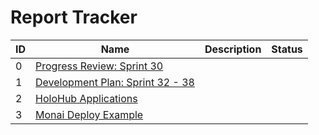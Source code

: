 # Report Tracker
|ID|Name|Description|Status|
|-|-|-|-|
|0|[Progress Review: Sprint 30][0]|||
|1|[Development Plan: Sprint 32 - 38][1]|||
|2|[HoloHub Applications][2]|||
|3|[Monai Deploy Example][3]|||

[0]: ./report-00000.md
[1]: ./report-00001.md
[2]: ./report-00002.md
[3]: ./report-00003.md